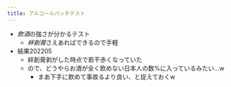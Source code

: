 ```yaml
---
title: アルコールパッチテスト
---
```


* *飲酒*の強さが分かるテスト
  * *絆創膏*さえあればできるので手軽
* 結果202205
  * 絆創膏剥がした時点で若干赤くなっていた
  * ので、どうやらお酒が全く飲めない日本人の数%に入っているみたい...w
    * まあ下手に飲めて事故るより良い、と捉えておくw
